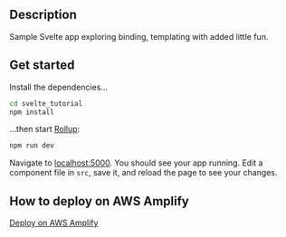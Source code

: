 ## Description
Sample Svelte app exploring binding, templating with added little fun.

## Get started

Install the dependencies...

```bash
cd svelte_tutorial
npm install
```

...then start [Rollup](https://rollupjs.org):

```bash
npm run dev
```

Navigate to [localhost:5000](http://localhost:5000). You should see your app running. Edit a component file in `src`, save it, and reload the page to see your changes.

## How to deploy on AWS Amplify
[Deploy on AWS Amplify](https://curiousmind.hashnode.dev/deploy-svelte-app-on-aws-amplify#cl1dz7xi600i4aynv49131755)
